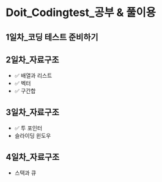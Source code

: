 # Doit_Codingtest_공부 & 풀이용

## 1일차_코딩 테스트 준비하기

## 2일차_자료구조
* ✅ 배열과 리스트
* ✅ 벡터
* ✅ 구간합

## 3일차_자료구조
* ✅ 투 포인터
* 슬라이딩 윈도우

## 4일차_자료구조
* 스택과 큐
